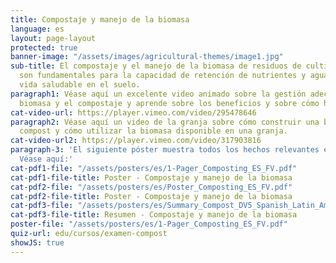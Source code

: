 ```yaml
---
title: Compostaje y manejo de la biomasa
language: es
layout: page-layout
protected: true
banner-image: "/assets/images/agricultural-themes/image1.jpg"
sub-title: El compostaje y el manejo de la biomasa de residuos de cultivos y/o estiércol
  son fundamentales para la capacidad de retención de nutrientes y agua y para una
  vida saludable en el suelo.
paragraph1: Véase aquí un excelente video animado sobre la gestión adecuada de la
  biomasa y el compostaje y aprende sobre los beneficios y sobre cómo hacerlo.
cat-video-url: https://player.vimeo.com/video/295478646
paragraph2: Véase aquí un video de la granja sobre cómo construir una buena pila de
  compost y cómo utilizar la biomasa disponible en una granja.
cat-video-url2: https://player.vimeo.com/video/317903816
paragraph-3: 'El siguiente póster muestra todos los hechos relevantes en detalle.
  Véase aquí:'
cat-pdf1-file: "/assets/posters/es/1-Pager_Composting_ES_FV.pdf"
cat-pdf1-file-title: Poster - Compostaje y manejo de la biomasa
cat-pdf2-file: "/assets/posters/es/Poster_Composting_ES_FV.pdf"
cat-pdf2-file-title: Poster - Compostaje y manejo de la biomasa
cat-pdf3-file: "/assets/posters/es/Summary_Compost_DV5_Spanish_Latin_America.pdf"
cat-pdf3-file-title: Resumen - Compostaje y manejo de la biomasa
poster-file: "/assets/posters/es/1-Pager_Composting_ES_FV.pdf"
quiz-url: edu/cursos/examen-compost
showJS: true
---
```


